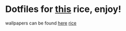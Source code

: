 # Dotfiles for [this](https://www.reddit.com/r/unixporn/comments/pdimwj/bspwm_barless_dracula/) rice, enjoy!

wallpapers can be found [here](https://github.com/ProbablyPinata/Wallpapers)
[rice](https://i.redd.it/nmpgsv4126k71.jpg)
